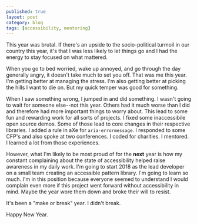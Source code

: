 ```yaml
---
published: true
layout: post
category: blog
tags: [accessibility, mentoring]
---
```


This year was brutal. If there's an upside to the socio-political turmoil in our country this year, it's that I was less likely to let things go and I had the energy to stay focused on what mattered.

When you go to bed worried, wake up annoyed, and go through the day generally angry, it doesn't take much to set you off. That was me this year. I'm getting better at managing the stress. I'm also getting better at picking the hills I want to die on. But my quick temper was good for something.

When I saw something wrong, I jumped in and did something. I wasn't going to wait for someone else--not this year. Others had it much worse than I did and therefore had more important things to worry about. This lead to some fun and rewarding work for all sorts of projects. I fixed some inaccessibile open source demos. Some of those lead to core changes in their respective libraries. I added a rule in aXe for `aria-errormessage`. I responded to some CFP's and also spoke at two conferences. I coded for charities. I mentored. I learned a lot from those experiences.

However, what I'm likely to be most proud of for the __next__ year is how my constant complaining about the state of accessibility helped raise awareness in my daily work. I'm going to start 2018 as the lead developer on a small team creating an accessible pattern library. I'm going to learn so much. I'm in this position because everyone seemed to understand I would complain even more if this project went forward without accessibility in mind. Maybe the year wore them down and broke their will to resist.

It's been a "make or break" year. I didn't break.

Happy New Year.